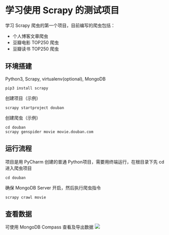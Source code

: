 # 学习使用 Scrapy 的测试项目

学习 Scrapy 爬虫的第一个项目，目前编写的爬虫包括：

+ 个人博客文章爬虫
+ 豆瓣电影 TOP250 爬虫
+ 豆瓣读书 TOP250 爬虫

## 环境搭建
Python3, Scrapy, virtualenv(optional), MongoDB
```
pip3 install scrapy
```

创建项目（示例）
```
scrapy startproject douban
```

创建爬虫（示例）
```
cd douban
scrapy genspider movie movie.douban.com
```


## 运行流程
项目是用 PyCharm 创建的普通 Python项目，需要用终端运行，在根目录下先 cd 进入爬虫项目
```
cd douban
```
确保 MongoDB Server 开启，然后执行爬虫指令
```
scrapy crawl movie
```

## 查看数据
可使用 MongoDB Compass 查看及导出数据
![](https://cdn.jsdelivr.net/gh/kainzhang/kz-img/img/21/05/11/20210511103523.png)